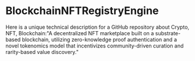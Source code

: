 # BlockchainNFTRegistryEngine
Here is a unique technical description for a GitHub repository about Crypto, NFT, Blockchain:"A decentralized NFT marketplace built on a substrate-based blockchain, utilizing zero-knowledge proof authentication and a novel tokenomics model that incentivizes community-driven curation and rarity-based value discovery."
